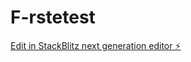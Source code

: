 # F-rstetest

[Edit in StackBlitz next generation editor ⚡️](https://stackblitz.com/~/github.com/Siggen100/F-rstetest)